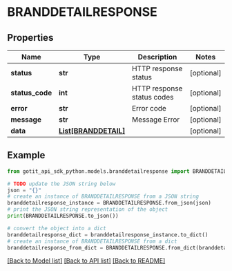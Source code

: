 # BRANDDETAILRESPONSE


## Properties

Name | Type | Description | Notes
------------ | ------------- | ------------- | -------------
**status** | **str** | HTTP response status | [optional] 
**status_code** | **int** | HTTP response status codes | [optional] 
**error** | **str** | Error code | [optional] 
**message** | **str** | Message Error | [optional] 
**data** | [**List[BRANDDETAIL]**](BRANDDETAIL.md) |  | [optional] 

## Example

```python
from gotit_api_sdk_python.models.branddetailresponse import BRANDDETAILRESPONSE

# TODO update the JSON string below
json = "{}"
# create an instance of BRANDDETAILRESPONSE from a JSON string
branddetailresponse_instance = BRANDDETAILRESPONSE.from_json(json)
# print the JSON string representation of the object
print(BRANDDETAILRESPONSE.to_json())

# convert the object into a dict
branddetailresponse_dict = branddetailresponse_instance.to_dict()
# create an instance of BRANDDETAILRESPONSE from a dict
branddetailresponse_from_dict = BRANDDETAILRESPONSE.from_dict(branddetailresponse_dict)
```
[[Back to Model list]](../README.md#documentation-for-models) [[Back to API list]](../README.md#documentation-for-api-endpoints) [[Back to README]](../README.md)


